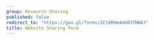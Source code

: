 ```yaml
---
group: Resource Sharing
published: false
redirect_to: "https://goo.gl/forms/ZCtdRHm4mU03THWA3"
title: Website Sharing Form
---
```

